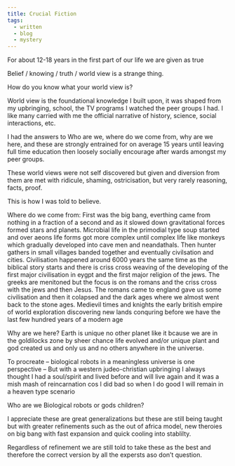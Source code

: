 ```yaml
---
title: Crucial Fiction
tags:
  - written
  - blog
  - mystery
---
```

For about 12-18 years in the first part of our life we are given as true 

Belief / knowing / truth / world view is a strange thing. 

How do you know what your world view is?

World view is the foundational knowledge I built upon, it was shaped from my upbringing, school, the TV programs I watched the peer groups I had. I like many carried with me the official narrative of history, science, social interactions, etc. 

I had the answers to Who are we, where do we come from, why are we here, and these are strongly entrained for on average 15 years until leaving full time education then loosely socially encourage after wards amongst my peer groups.

These world views were not self discovered but given and diversion from them are met with ridicule, shaming, ostricisation, but very rarely reasoning, facts, proof. 

This is how I was told to believe.

Where do we come from:
First was the big bang, everthing came from nothing in a fraction of a second and as it slowed down gravitational forces formed stars and planets. Microbial life in the primodial type soup started and over aeons life forms got more complex until complex life like monkeys which gradually developed into cave men and neandathals. Then hunter gathers in small villages banded together and eventually civilsation and cities. 
Civilisation happened around 6000 years the same time as the biblical story starts and there is criss cross weaving of the developing of the first major civilisation in eygpt and the first major religion of the jews. The greeks are menitoned but the focus is on the romans and the criss cross with the jews and then Jesus. 
The romans came to england gave us some civilisation and then it colapsed and the dark ages where we almost went back to the stone ages. 
Medievil times and knights the early british empire of world exploration discovering new lands conquring before we have the last few hundred years of a modern age

Why are we here?
Earth is unique no other planet like it bcause we are in the goldilocks zone by sheer chance life evolved and/or unique plant and god created us and only us and no others anywhere in the universe. 

To procreate – biological robots in a meaningless universe is one perspective – But with a western judeo-christian upbringing I always thought I had a soul/spirit and lived before and will live again and it was a mish mash of reincarnation cos I did bad so when I do good I will remain in a heaven type scenario

Who are we 
Biological robots or gods children? 

I appreciate these are great generalizations but these are still being taught but with greater refinements such as the out of africa model, new theroies on big bang with fast expansion and quick cooling into stablilty. 

Regardless of refinement we are still told to take these as the best and therefore the correct version by all the expersts aso don’t question. 

